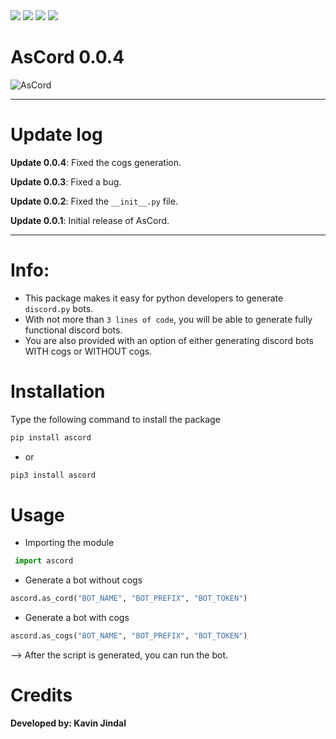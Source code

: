 <img src='https://img.shields.io/badge/Python-FFD43B?style=for-the-badge&logo=python&logoColor=darkgreen'>
<img src='https://img.shields.io/badge/Windows-0078D6?style=for-the-badge&logo=windows&logoColor=white'>
<img src='https://img.shields.io/badge/Linux-FCC624?style=for-the-badge&logo=linux&logoColor=black'>


<img src='https://img.shields.io/badge/Visual_Studio_Code-0078D4?style=for-the-badge&logo=visual%20studio%20code&logoColor=white'>




# AsCord 0.0.4

![AsCord](https://img.shields.io/badge/AsCord-0.0.5-green)


---

# Update log

**Update 0.0.4**: Fixed the cogs generation.

**Update 0.0.3**: Fixed a bug.

**Update 0.0.2**: Fixed the `__init__.py` file.

**Update 0.0.1**: Initial release of AsCord.

---

# Info: 

* This package makes it easy for python developers to generate `discord.py` bots. 
* With not more than `3 lines of code`, you will be able to generate fully functional discord bots. 
* You are also provided with an option of either generating discord bots WITH cogs or WITHOUT cogs.

# Installation

Type the following command to install the package

```python
pip install ascord
```
* or

```python
pip3 install ascord
```
# Usage

* Importing the module

```python
 import ascord
 ```

* Generate a bot without cogs

```python 
ascord.as_cord("BOT_NAME", "BOT_PREFIX", "BOT_TOKEN")
```

* Generate a bot with cogs

```python
ascord.as_cogs("BOT_NAME", "BOT_PREFIX", "BOT_TOKEN")
```

--> After the script is generated, you can run the bot.


# Credits

**Developed by: Kavin Jindal**

